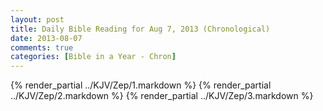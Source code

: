 ```yaml
---
layout: post
title: Daily Bible Reading for Aug 7, 2013 (Chronological)
date: 2013-08-07
comments: true
categories: [Bible in a Year - Chron]
---
```

{% render_partial ../KJV/Zep/1.markdown %}
{% render_partial ../KJV/Zep/2.markdown %}
{% render_partial ../KJV/Zep/3.markdown %}
